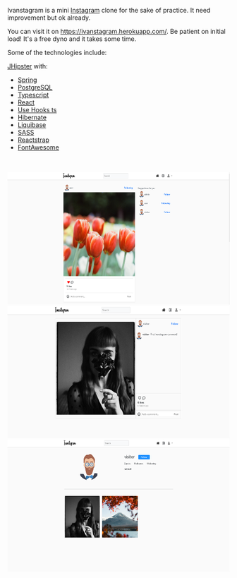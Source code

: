 Ivanstagram is a mini [Instagram](www.instagram.com) clone for the sake of practice. It need improvement but ok already.

You can visit it on https://ivanstagram.herokuapp.com/. Be patient on initial load! It's a free dyno and it takes some time.

Some of the technologies include:

[JHipster](https://www.jhipster.tech/) with:

- [Spring](https://spring.io/)
- [PostgreSQL](https://www.postgresql.org/)
- [Typescript](https://www.typescriptlang.org/)
- [React](https://reactjs.org/)
- [Use Hooks ts](https://usehooks-ts.com/)
- [Hibernate](https://hibernate.org/)
- [Liquibase](https://www.liquibase.org/)
- [SASS](https://sass-lang.com/)
- [Reactstrap](https://reactstrap.github.io)
- [FontAwesome](https://fontawesome.com/)

<br>
<br>

<img src="images/screenshot.png" alt="screeshot 1"  height="300"/>
<img src="images/screenshot2.png" alt="screeshot 1"  height="300"/>
<img src="images/screenshot3.png" alt="screeshot 1"  height="300"/>
